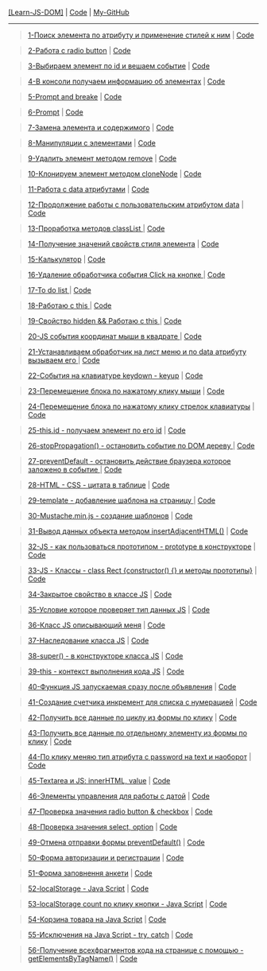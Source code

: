 <a href="https://dmitriy-1986.github.io/Learn-JS-DOM/">[Learn-JS-DOM]</a> | <a href="https://github.com/Dmitriy-1986/Learn-JS-DOM">Code</a> |
<a href='https://github.com/Dmitriy-1986'>My-GitHub</a>
<hr>

><a href="https://dmitriy-1986.github.io/Learn-JS-DOM/learn-1.html">1-Поиск элемента по атрибуту и применение стилей к ним</a> | <a href="https://github.com/Dmitriy-1986/Learn-JS-DOM/blob/main/learn-1.html">Code</a><br>

><a href="https://dmitriy-1986.github.io/Learn-JS-DOM/learn-2.html">2-Работа с radio button</a> | <a href="https://github.com/Dmitriy-1986/Learn-JS-DOM/blob/main/learn-2.html">Code</a><br>

><a href="https://dmitriy-1986.github.io/Learn-JS-DOM/learn-3.html">3-Выбираем элемент по id и вешаем событие</a> | <a href="https://github.com/Dmitriy-1986/Learn-JS-DOM/blob/main/learn-3.html">Code</a><br>

><a href="https://dmitriy-1986.github.io/Learn-JS-DOM/learn-4.html">4-В консоли получаем информацию об элементах</a> | <a href="https://github.com/Dmitriy-1986/Learn-JS-DOM/blob/main/learn-4.html">Code</a><br>

><a href="https://dmitriy-1986.github.io/Learn-JS-DOM/learn-5.html">5-Prompt and breake</a> | <a href="https://github.com/Dmitriy-1986/Learn-JS-DOM/blob/main/learn-5.html">Code</a><br>

><a href="https://dmitriy-1986.github.io/Learn-JS-DOM/learn-6.html">6-Prompt</a> | <a href="https://github.com/Dmitriy-1986/Learn-JS-DOM/blob/main/learn-6.html">Code</a><br>

><a href="https://dmitriy-1986.github.io/Learn-JS-DOM/learn-7.html">7-Замена элемента и содержимого</a> | <a href="https://github.com/Dmitriy-1986/Learn-JS-DOM/blob/main/learn-7.html">Code</a><br>

><a href="https://dmitriy-1986.github.io/Learn-JS-DOM/learn-8.html">8-Манипуляции с элементами</a> | <a href="https://github.com/Dmitriy-1986/Learn-JS-DOM/blob/main/learn-8.html">Code</a><br>

><a href="https://dmitriy-1986.github.io/Learn-JS-DOM/learn-9.html">9-Удалить элемент методом remove</a> | <a href="https://github.com/Dmitriy-1986/Learn-JS-DOM/blob/main/learn-9.html">Code</a><br>

><a href="https://dmitriy-1986.github.io/Learn-JS-DOM/learn-10.html">10-Клонируем элемент методом cloneNode</a> | <a href="https://github.com/Dmitriy-1986/Learn-JS-DOM/blob/main/learn-10.html">Code</a><br>

><a href="https://dmitriy-1986.github.io/Learn-JS-DOM/learn-11.html">11-Работа с data атрибутами</a> | <a href="https://github.com/Dmitriy-1986/Learn-JS-DOM/blob/main/learn-11.html">Code</a><br>

><a href="https://dmitriy-1986.github.io/Learn-JS-DOM/learn-12.html">12-Продолжение работы с пользовательским атрибутом data</a> | <a href="https://github.com/Dmitriy-1986/Learn-JS-DOM/blob/main/learn-12.html">Code</a><br>

><a href="https://dmitriy-1986.github.io/Learn-JS-DOM/learn-13.html">13-Проработка методов classList </a> | <a href="https://github.com/Dmitriy-1986/Learn-JS-DOM/blob/main/learn-13.html">Code</a><br>

><a href="https://dmitriy-1986.github.io/Learn-JS-DOM/learn-14.html">14-Получение значений свойств стиля элемента</a> | <a href="https://github.com/Dmitriy-1986/Learn-JS-DOM/blob/main/learn-14.html">Code</a><br>

><a href="https://dmitriy-1986.github.io/Learn-JS-DOM/learn-15.html">15-Калькулятор</a> | <a href="https://github.com/Dmitriy-1986/Learn-JS-DOM/blob/main/learn-15.html">Code</a><br>

><a href="https://dmitriy-1986.github.io/Learn-JS-DOM/learn-16.html">16-Удаление обработчика события Click на кнопке  </a> | <a href="https://github.com/Dmitriy-1986/Learn-JS-DOM/blob/main/learn-16.html">Code</a><br>

><a href="https://dmitriy-1986.github.io/Learn-JS-DOM/learn-17.html">17-To do list  </a> | <a href="https://github.com/Dmitriy-1986/Learn-JS-DOM/blob/main/learn-17.html">Code</a><br>

><a href="https://dmitriy-1986.github.io/Learn-JS-DOM/learn-18.html">18-Работаю с this  </a> | <a href="https://github.com/Dmitriy-1986/Learn-JS-DOM/blob/main/learn-18.html">Code</a><br>

><a href="https://dmitriy-1986.github.io/Learn-JS-DOM/learn-19.html">19-Свойство hidden && Работаю с this  </a> | <a href="https://github.com/Dmitriy-1986/Learn-JS-DOM/blob/main/learn-19.html">Code</a><br>

><a href="https://dmitriy-1986.github.io/Learn-JS-DOM/learn-20.html">20-JS события координат мыши в квадрате  </a> | <a href="https://github.com/Dmitriy-1986/Learn-JS-DOM/blob/main/learn-20.html">Code</a><br>

><a href="https://dmitriy-1986.github.io/Learn-JS-DOM/learn-21.html">21-Устанавливаем обработчик на лист меню и по data атрибуту вызываем его  </a> | <a href="https://github.com/Dmitriy-1986/Learn-JS-DOM/blob/main/learn-21.html">Code</a><br>

><a href="https://dmitriy-1986.github.io/Learn-JS-DOM/learn-22.html">22-События на клавиатуре keydown - keyup</a> | <a href="https://github.com/Dmitriy-1986/Learn-JS-DOM/blob/main/learn-22.html">Code</a><br>

><a href="https://dmitriy-1986.github.io/Learn-JS-DOM/learn-23.html">23-Перемещение блока по нажатому клику мыши</a> | <a href="https://github.com/Dmitriy-1986/Learn-JS-DOM/blob/main/learn-23.html">Code</a><br>

><a href="https://dmitriy-1986.github.io/Learn-JS-DOM/learn-24.html">24-Перемещение блока по нажатому клику стрелок клавиатуры</a> | <a href="https://github.com/Dmitriy-1986/Learn-JS-DOM/blob/main/learn-24.html">Code</a><br>

><a href="https://dmitriy-1986.github.io/Learn-JS-DOM/learn-25.html">25-this.id - получаем элемент по его id</a> | <a href="https://github.com/Dmitriy-1986/Learn-JS-DOM/blob/main/learn-25.html">Code</a><br>

><a href="https://dmitriy-1986.github.io/Learn-JS-DOM/learn-26.html">26-stopPropagation() - остановить событие по DOM дереву </a> | <a href="https://github.com/Dmitriy-1986/Learn-JS-DOM/blob/main/learn-26.html">Code</a><br>

><a href="https://dmitriy-1986.github.io/Learn-JS-DOM/learn-27.html">27-preventDefault - остановить действие браузера которое заложено в событие </a> | <a href="https://github.com/Dmitriy-1986/Learn-JS-DOM/blob/main/learn-27.html">Code</a><br>

><a href="https://dmitriy-1986.github.io/Learn-JS-DOM/learn-28.html">28-HTML - CSS - цитата в таблице</a> | <a href="https://github.com/Dmitriy-1986/Learn-JS-DOM/blob/main/learn-28.html">Code</a><br>

><a href="https://dmitriy-1986.github.io/Learn-JS-DOM/learn-29.html">29-template - добавление шаблона на страницу </a> | <a href="https://github.com/Dmitriy-1986/Learn-JS-DOM/blob/main/learn-29.html">Code</a><br>

><a href="https://dmitriy-1986.github.io/Learn-JS-DOM/learn-30.html">30-Mustache.min.js - создание шаблонов</a> | <a href="https://github.com/Dmitriy-1986/Learn-JS-DOM/blob/main/learn-30.html">Code</a><br>

><a href="https://dmitriy-1986.github.io/Learn-JS-DOM/learn-31.html">31-Вывод данных объекта методом insertAdjacentHTML()</a> | <a href="https://github.com/Dmitriy-1986/Learn-JS-DOM/blob/main/learn-31.html">Code</a><br>

><a href="https://dmitriy-1986.github.io/Learn-JS-DOM/learn-32.html">32-JS - как пользоваться прототипом - prototype в конструкторе</a> | <a href="https://github.com/Dmitriy-1986/Learn-JS-DOM/blob/main/learn-32.html">Code</a><br>

><a href="https://dmitriy-1986.github.io/Learn-JS-DOM/learn-33.html">33-JS - Классы - class Rect {constructor() {} и методы прототипы}</a> | <a href="https://github.com/Dmitriy-1986/Learn-JS-DOM/blob/main/learn-33.html">Code</a><br>

><a href="https://dmitriy-1986.github.io/Learn-JS-DOM/learn-34.html">34-Закрытое свойство в классе JS</a> | <a href="https://github.com/Dmitriy-1986/Learn-JS-DOM/blob/main/learn-34.html">Code</a><br>

><a href="https://dmitriy-1986.github.io/Learn-JS-DOM/learn-35.html">35-Условие которое проверяет тип данных JS</a> | <a href="https://github.com/Dmitriy-1986/Learn-JS-DOM/blob/main/learn-35.html">Code</a><br>

><a href="https://dmitriy-1986.github.io/Learn-JS-DOM/learn-36.html">36-Класс JS описывающий меня</a> | <a href="https://github.com/Dmitriy-1986/Learn-JS-DOM/blob/main/learn-36.html">Code</a><br>

><a href="https://dmitriy-1986.github.io/Learn-JS-DOM/learn-37.html">37-Наследование класса JS</a> | <a href="https://github.com/Dmitriy-1986/Learn-JS-DOM/blob/main/learn-37.html">Code</a><br>

><a href="https://dmitriy-1986.github.io/Learn-JS-DOM/learn-38.html">38-super() - в конструкторе класса JS</a> | <a href="https://github.com/Dmitriy-1986/Learn-JS-DOM/blob/main/learn-38.html">Code</a><br>

><a href="https://dmitriy-1986.github.io/Learn-JS-DOM/learn-39.html">39-this - контекст выполнения кода  JS</a> | <a href="https://github.com/Dmitriy-1986/Learn-JS-DOM/blob/main/learn-39.html">Code</a><br>

><a href="https://dmitriy-1986.github.io/Learn-JS-DOM/learn-40.html">40-Функция JS запускаемая сразу после объявления</a> | <a href="https://github.com/Dmitriy-1986/Learn-JS-DOM/blob/main/learn-40.html">Code</a><br>

><a href="https://dmitriy-1986.github.io/Learn-JS-DOM/learn-41.html">41-Создание счетчика инкремент для списка с нумерацией</a> | <a href="https://github.com/Dmitriy-1986/Learn-JS-DOM/blob/main/learn-41.html">Code</a><br>

><a href="https://dmitriy-1986.github.io/Learn-JS-DOM/learn-42.html">42-Получить все данные по циклу из формы по клику</a> | <a href="https://github.com/Dmitriy-1986/Learn-JS-DOM/blob/main/learn-42.html">Code</a><br>

><a href="https://dmitriy-1986.github.io/Learn-JS-DOM/learn-43.html">43-Получить все данные по отдельному элементу из формы по клику</a> | <a href="https://github.com/Dmitriy-1986/Learn-JS-DOM/blob/main/learn-43.html">Code</a><br>

><a href="https://dmitriy-1986.github.io/Learn-JS-DOM/learn-44.html">44-По клику меняю тип атрибута с password на text и наоборот</a> | <a href="https://github.com/Dmitriy-1986/Learn-JS-DOM/blob/main/learn-44.html">Code</a><br>

><a href="https://dmitriy-1986.github.io/Learn-JS-DOM/learn-45.html">45-Textarea  и  JS: innerHTML, value</a> | <a href="https://github.com/Dmitriy-1986/Learn-JS-DOM/blob/main/learn-45.html">Code</a><br>

><a href="https://dmitriy-1986.github.io/Learn-JS-DOM/learn-46.html">46-Элементы управления для работы с датой</a> | <a href="https://github.com/Dmitriy-1986/Learn-JS-DOM/blob/main/learn-46.html">Code</a><br>

><a href="https://dmitriy-1986.github.io/Learn-JS-DOM/learn-47.html">47-Проверка значения radio button & checkbox</a> | <a href="https://github.com/Dmitriy-1986/Learn-JS-DOM/blob/main/learn-47.html">Code</a><br>

><a href="https://dmitriy-1986.github.io/Learn-JS-DOM/learn-48.html">48-Проверка значения select, option</a> | <a href="https://github.com/Dmitriy-1986/Learn-JS-DOM/blob/main/learn-48.html">Code</a><br>

><a href="https://dmitriy-1986.github.io/Learn-JS-DOM/learn-49.html">49-Отмена отправки формы preventDefault()</a> | <a href="https://github.com/Dmitriy-1986/Learn-JS-DOM/blob/main/learn-49.html">Code</a><br>

><a href="https://dmitriy-1986.github.io/Learn-JS-DOM/learn-50.html">50-Форма авторизации и регистрации</a> | <a href="https://github.com/Dmitriy-1986/Learn-JS-DOM/blob/main/learn-50.html">Code</a><br>

><a href="https://dmitriy-1986.github.io/Learn-JS-DOM/learn-51.html">51-Форма заповнення анкети</a> | <a href="https://github.com/Dmitriy-1986/Learn-JS-DOM/blob/main/learn-51.html">Code</a><br>

><a href="https://dmitriy-1986.github.io/Learn-JS-DOM/learn-52.html">52-localStorage - Java Script</a> | <a href="https://github.com/Dmitriy-1986/Learn-JS-DOM/blob/main/learn-52.html">Code</a><br>

><a href="https://dmitriy-1986.github.io/Learn-JS-DOM/learn-53.html">53-localStorage count по клику кнопки - Java Script</a> | <a href="https://github.com/Dmitriy-1986/Learn-JS-DOM/blob/main/learn-53.html">Code</a><br>

><a href="https://dmitriy-1986.github.io/Learn-JS-DOM/learn-54.html">54-Корзина товара на  Java Script</a> | <a href="https://github.com/Dmitriy-1986/Learn-JS-DOM/blob/main/learn-54.html">Code</a><br>

><a href="https://dmitriy-1986.github.io/Learn-JS-DOM/learn-55.html">55-Исключения на Java Script - try, catch</a> | <a href="https://github.com/Dmitriy-1986/Learn-JS-DOM/blob/main/learn-55.html">Code</a><br>

><a href="https://dmitriy-1986.github.io/Learn-JS-DOM/learn-56.html">56-Получение всехфрагментов кода на странице с помощью - getElementsByTagName()</a> | <a href="https://github.com/Dmitriy-1986/Learn-JS-DOM/blob/main/learn-56.html">Code</a><br>
